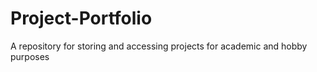# Project-Portfolio
A repository for storing and accessing projects for academic and hobby purposes

